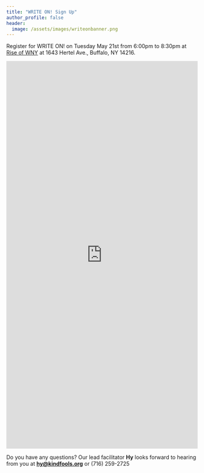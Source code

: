 ```yaml
---
title: "WRITE ON! Sign Up"
author_profile: false
header:
  image: /assets/images/writeonbanner.png
---
```


Register for WRITE ON! on Tuesday May 21st from 6:00pm to 8:30pm
at [Rise of WNY](
https://www.facebook.com/RiseofWNY/)
at 1643 Hertel Ave., Buffalo, NY 14216.

<iframe src="https://docs.google.com/forms/d/e/1FAIpQLSek_PrcGqo_f9EajHCTh6m_Bg7T76rrjXrG3EChmPoMTyvUvg/viewform?embedded=true&usp=pp_url&entry.1094639681=Tues+May+21st+at+6:00pm+at+Rise+of+WNY" width="100%" height="1020" frameborder="0" marginheight="0" marginwidth="0" onload = "window.parent.scrollTo(0,0)">Loading…</iframe>

Do you have any questions? Our lead facilitator **Hy** looks forward to hearing from you at **[hy@kindfools.org](mailto:hy@kindfools.org)** or (716) 259-2725
